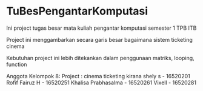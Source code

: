 # TuBesPengantarKomputasi
Ini project tugas besar mata kuliah pengantar komputasi semester 1 TPB ITB

Project ini menggambarkan secara garis besar bagaimana sistem ticketing cinema

Kebutuhan project ini lebih ditekankan dalam penggunaan matriks, looping, function

Anggota Kelompok 8:
Project : cinema ticketing
kirana shely s          - 16520201
Rofif Fairuz H          - 16520251
Khalisa Prabhasalma     - 16520261
Vixell                  - 16520281